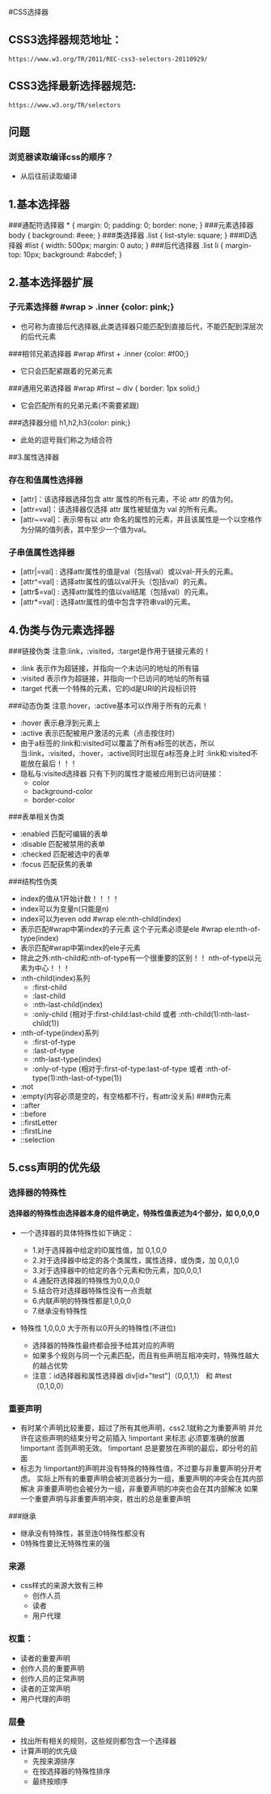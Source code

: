 #CSS选择器
##	CSS3选择器规范地址：	   
	https://www.w3.org/TR/2011/REC-css3-selectors-20110929/
##	CSS3选择最新选择器规范:  
	https://www.w3.org/TR/selectors  
	
##	问题
###	浏览器读取编译css的顺序？
+	从后往前读取编译
	
##	1.基本选择器
###通配符选择器	* { margin: 0; padding: 0; border: none; }
###元素选择器		body { background: #eee; }
###类选择器		.list { list-style: square; }
###ID选择器		#list { width: 500px; margin: 0 auto; }
###后代选择器	.list li { margin-top: 10px; background: #abcdef; }
		
	
##	2.基本选择器扩展
###	子元素选择器  #wrap > .inner {color: pink;}
+	也可称为直接后代选择器,此类选择器只能匹配到直接后代，不能匹配到深层次的后代元素

###相邻兄弟选择器	#wrap #first + .inner {color: #f00;}
+	它只会匹配紧跟着的兄弟元素

###通用兄弟选择器	#wrap #first ~ div { border: 1px solid;}
+	它会匹配所有的兄弟元素(不需要紧跟)
		
###选择器分组		h1,h2,h3{color: pink;}  
+	此处的逗号我们称之为结合符
	
	
##3.属性选择器
###	存在和值属性选择器
+	[attr]：该选择器选择包含 attr 属性的所有元素，不论 attr 的值为何。
+	[attr=val]：该选择器仅选择 attr 属性被赋值为 val 的所有元素。
+	[attr~=val]：表示带有以 attr 命名的属性的元素，并且该属性是一个以空格作为分隔的值列表，其中至少一个值为val。
		
###	子串值属性选择器
+	[attr|=val] : 选择attr属性的值是val（包括val）或以val-开头的元素。
+	[attr^=val] : 选择attr属性的值以val开头（包括val）的元素。
+	[attr$=val] : 选择attr属性的值以val结尾（包括val）的元素。
+	[attr*=val] : 选择attr属性的值中包含字符串val的元素。
	
	
##	4.伪类与伪元素选择器
###链接伪类	注意:link，:visited，:target是作用于链接元素的！
+	:link		表示作为超链接，并指向一个未访问的地址的所有锚
+	:visited	表示作为超链接，并指向一个已访问的地址的所有锚
+	:target 	代表一个特殊的元素，它的id是URI的片段标识符

###动态伪类		注意:hover，:active基本可以作用于所有的元素！
+	:hover		表示悬浮到元素上
+	:active		表示匹配被用户激活的元素（点击按住时）
+	由于a标签的:link和:visited可以覆盖了所有a标签的状态，所以当:link，:visited，:hover，:active同时出现在a标签身上时 :link和:visited不能放在最后！！！
+	隐私与:visited选择器 只有下列的属性才能被应用到已访问链接：
	-	color
	-	background-color
	-	border-color
	
###表单相关伪类
+	:enabled	匹配可编辑的表单
+	:disable	匹配被禁用的表单
+	:checked	匹配被选中的表单
+	:focus		匹配获焦的表单
				
###结构性伪类
+	index的值从1开始计数！！！！
+	index可以为变量n(只能是n)
+	index可以为even odd #wrap ele:nth-child(index)
+	表示匹配#wrap中第index的子元素 这个子元素必须是ele #wrap ele:nth-of-type(index)
+	表示匹配#wrap中第index的ele子元素
+	除此之外:nth-child和:nth-of-type有一个很重要的区别！！ nth-of-type以元素为中心！！！
+	:nth-child(index)系列			
	-	:first-child
	-	:last-child
	-	:nth-last-child(index)
	-	:only-child	(相对于:first-child:last-child 或者 :nth-child(1):nth-last-child(1))
+	:nth-of-type(index)系列
	-	:first-of-type
	-	:last-of-type
	-	:nth-last-type(index)
	-	:only-of-type	(相对于:first-of-type:last-of-type 或者 :nth-of-type(1):nth-last-of-type(1))
+	:not		
+	:empty(内容必须是空的，有空格都不行，有attr没关系)
###伪元素
+	::after
+	::before
+	::firstLetter
+	::firstLine
+	::selection
	
	
##		5.css声明的优先级
###	选择器的特殊性
####	选择器的特殊性由选择器本身的组件确定，特殊性值表述为4个部分，如    0,0,0,0
+	一个选择器的具体特殊性如下确定：
	-	1.对于选择器中给定的ID属性值，加 0,1,0,0
	-	2.对于选择器中给定的各个类属性，属性选择，或伪类，加 0,0,1,0
	-	3.对于选择器中的给定的各个元素和伪元素，加0,0,0,1
	-	4.通配符选择器的特殊性为0,0,0,0
	-	5.结合符对选择器特殊性没有一点贡献
	-	6.内联声明的特殊性都是1,0,0,0
	-	7.继承没有特殊性
 
+	特殊性 1,0,0,0 大于所有以0开头的特殊性(不进位)
	-	选择器的特殊性最终都会授予给其对应的声明
	-	如果多个规则与同一个元素匹配，而且有些声明互相冲突时，特殊性越大的越占优势
	-	注意：id选择器和属性选择器  div[id="test"]（0,0,1,1） 和 #test（0,1,0,0）   
	
###	重要声明
+	有时某个声明比较重要，超过了所有其他声明，css2.1就称之为重要声明 并允许在这些声明的结束分号之前插入  !important  来标志 必须要准确的放置  !important 否则声明无效。 !important 总是要放在声明的最后，即分号的前面
+	标志为 !important的声明并没有特殊的特殊性值，不过要与非重要声明分开考虑。 实际上所有的重要声明会被浏览器分为一组，重要声明的冲突会在其内部解决 非重要声明也会被分为一组，非重要声明的冲突也会在其内部解决 如果一个重要声明与非重要声明冲突，胜出的总是重要声明

###继承
+	继承没有特殊性，甚至连0特殊性都没有
+	0特殊性要比无特殊性来的强

###	来源
+	css样式的来源大致有三种
	-	创作人员
	-	读者
	-	用户代理   
			 
###	权重：
+	读者的重要声明
+	创作人员的重要声明
+	创作人员的正常声明
+	读者的正常声明
+	用户代理的声明

###	层叠
+	找出所有相关的规则，这些规则都包含一个选择器
+	计算声明的优先级
	-	先按来源排序
	-	在按选择器的特殊性排序
	-	最终按顺序
